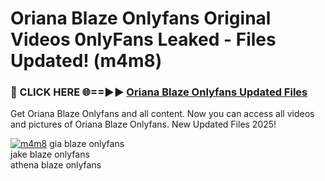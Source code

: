 # Oriana Blaze Onlyfans Original Videos 0nlyFans Leaked - Files Updated! (m4m8)

<h3>🔴 CLICK HERE 🌐==►► <a href="https://tinyurl.com/ms9xzufz" rel="nofollow">Oriana Blaze Onlyfans Updated Files</a></h3>

Get Oriana Blaze Onlyfans and all content. Now you can access all videos and pictures of Oriana Blaze Onlyfans. New Updated Files 2025!

[![m4m8](https://i.imgur.com/ppqm5kG.gif)](https://tinyurl.com/ms9xzufz)
gia blaze onlyfans<br>
jake blaze onlyfans<br>
athena blaze onlyfans